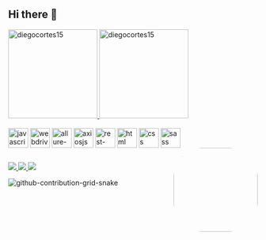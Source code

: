## Hi there 👋

<!--
**Diegocortes15/Diegocortes15** is a ✨ _special_ ✨ repository because its `README.md` (this file) appears on your GitHub profile.

Here are some ideas to get you started:

- 🔭 I’m currently working on ...
- 🌱 I’m currently learning ...
- 👯 I’m looking to collaborate on ...
- 🤔 I’m looking for help with ...
- 💬 Ask me about ...
- 📫 How to reach me: ...
- 😄 Pronouns: ...
- ⚡ Fun fact: ...
-->

<div>
  <a href="https://github.com/Diegocortes15">
    <img height="180em" src="https://github-readme-stats.vercel.app/api?username=diegocortes15&show_icons=true&theme=radical&include_all_commits=true" alt="diegocortes15" />
    <img height="180em" src="https://github-readme-stats.vercel.app/api/top-langs?username=diegocortes15&show_icons=true&theme=radical&layout=compact" alt="diegocortes15" />
  </a>
</div>
  
<div style="display: inline_block"><br>
  <img align="center" width="40" height="40" src="https://cdn.jsdelivr.net/gh/devicons/devicon/icons/javascript/javascript-original.svg" alt="javascript">
  <img align="center" width="40" height="40" src="https://asset.brandfetch.io/idV7ZoyErg/idTRnjKtRG.png" alt="webdriverio">
  <img align="center" width="40" height="40" src="https://avatars.githubusercontent.com/u/5879127?s=200&v=4" alt="allure-report">
  <img align="center" width="40" height="40" src="https://bestofjs.org/logos/axios.dark.svg" alt="axiosjs">
  <img align="center" width="40" height="40" src="https://avatars.githubusercontent.com/u/19369327?s=280&v=4" alt="rest-assured"/>
  <img align="center" width="40" height="40" src="https://cdn.jsdelivr.net/gh/devicons/devicon/icons/html5/html5-original.svg" alt="html">
  <img align="center" width="40" height="40" src="https://cdn.jsdelivr.net/gh/devicons/devicon/icons/css3/css3-original.svg" alt="css">
  <img align="center" width="40" height="40" src="https://cdn.jsdelivr.net/gh/devicons/devicon/icons/sass/sass-original.svg" alt="sass">
  <img align="right" style="border-radius: 60px" width="170" height="170º" src="https://user-images.githubusercontent.com/60171460/174932755-c40a36df-16c5-4280-b4af-8fdc29ef78ca.png">
</div>
  
  ## 

<div>
  
  <a href="mailto: cortesroadiegoalejandro@gmail.com" target="_blank">
    <img src="https://img.shields.io/badge/Gmail-D14836?style=for-the-badge&logo=gmail&logoColor=white">
  </a>
    
  <a href="https://github.com/Diegocortes15" target="_blank">
    <img src="https://img.shields.io/badge/GitHub-100000?style=for-the-badge&logo=github&logoColor=white">
  </a>
  
  <a href="https://github.com/Diegocortes15" target="_blank">
    <img src="https://img.shields.io/badge/LinkedIn-0077B5?style=for-the-badge&logo=linkedin&logoColor=white">
  </a>
  
</div>


  ![github-contribution-grid-snake](https://user-images.githubusercontent.com/60171460/174935641-5d0bdf4f-e5b5-4218-a980-ee93fd8a1baa.svg)
